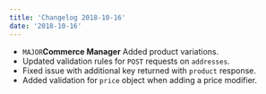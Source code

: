 ```yaml
---
title: 'Changelog 2018-10-16'
date: '2018-10-16'
---
```

- `MAJOR`**Commerce Manager** Added product variations.
- Updated validation rules for `POST` requests on `addresses`.
- Fixed issue with additional key returned with `product` response.
- Added validation for `price` object when adding a price modifier.
